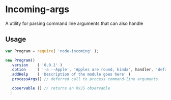 # Incoming-args

A utility for parsing command line arguments that can also handle

## Usage

```js
var Program = require( 'node-incoming' );

new Program()
  .version    ( '0.0.1' )
  .option     ( '-a --Apple', 'Apples are round, kinda', handler, 'default' )
  .addHelp    ( 'Description of the module goes here' )
  .processArgs() // deferred call to process command-line arguments

  .observable () // returns an RxJS observable
  ;
```
